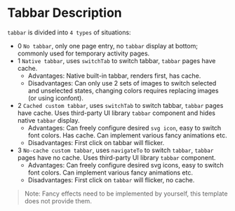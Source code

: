 # Tabbar Description

`tabbar` is divided into `4 types` of situations:

- 0 `No tabbar`, only one page entry, no `tabbar` display at bottom; commonly used for temporary activity pages.
- 1 `Native tabbar`, uses `switchTab` to switch tabbar, `tabbar` pages have cache.
  - Advantages: Native built-in tabbar, renders first, has cache.
  - Disadvantages: Can only use 2 sets of images to switch selected and unselected states, changing colors requires replacing images (or using iconfont).
- 2 `Cached custom tabbar`, uses `switchTab` to switch tabbar, `tabbar` pages have cache. Uses third-party UI library `tabbar` component and hides native `tabbar` display.
  - Advantages: Can freely configure desired `svg icon`, easy to switch font colors. Has cache. Can implement various fancy animations etc.
  - Disadvantages: First click on tabbar will flicker.
- 3 `No-cache custom tabbar`, uses `navigateTo` to switch `tabbar`, `tabbar` pages have no cache. Uses third-party UI library `tabbar` component.
  - Advantages: Can freely configure desired svg icons, easy to switch font colors. Can implement various fancy animations etc.
  - Disadvantages: First click on `tabbar` will flicker, no cache.


> Note: Fancy effects need to be implemented by yourself, this template does not provide them.
